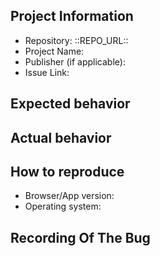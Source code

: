 [repo_url_keep]: # '::REPO_URL::'
[gh_profile_keep]: # '::GH_PROFILE::'
[//]: # 'You are advised to follow a similar structure such as the one below. When creating your contribution post, be sure that its structure is clear and you convey all necessary information. Consider including post banner and other visual assets.'
[//]: # 'It is important to describe the issue precisely. It is a good practice to include screenshots and videos. In case of an app crash, consider including an error log.'
[//]: # 'It is preferred that the issues are reported to a specific issue tracker of the project.'

## Project Information

[//]: # 'e.g. https://github.com/utopian-io/v2.utopian.io'

- Repository: ::REPO_URL::
- Project Name:
- Publisher (if applicable):
- Issue Link:

## Expected behavior

[//]: # 'Write here the details of the behaviour you were expecting when encountered this bug.'

## Actual behavior

[//]: # 'Write here the details of the behaviour that you are experiencing as a bug.'

## How to reproduce

[//]: # 'Write here every possible detail to reproduce the bug.'
[//]: # 'Consider including other useful information as well if applicable.'

- Browser/App version:
- Operating system:

## Recording Of The Bug

[//]: # 'If the bug can be recorded on screen, please provide a short video (or an animated GIF), otherwise delete this section.'
[//]: # 'You can use https://streamable.com/ for stream sharing.'
